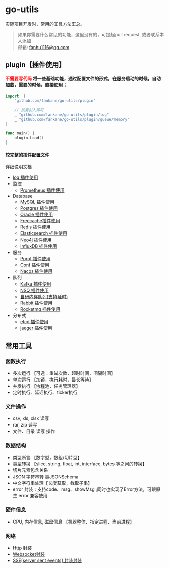 # go-utils
实际项目开发时，常用的工具方法汇总。

> 如果你需要什么常见的功能，这里没有的，可提起pull request, 或者联系本人添加 <br>
> 邮箱: fanhu1116@qq.com 

## plugin【插件使用】
#### <font style="color: red">不需要写代码</font> 将一些基础功能，通过配置文件的形式，在服务启动的时候，自动加载，需要的时候，直接使用； <br>

```go
import	(
    "github.com/fankane/go-utils/plugin"
	
    // 按需引入即可
    _ "github.com/fankane/go-utils/plugin/log"
    _ "github.com/fankane/go-utils/plugin/queue/memory"
)

func main() {
    plugin.Load()
}

```

#### [较完整的插件配置文件](./plugin/README.md) 

详细说明文档
- [log 插件使用](./plugin/log/README.md)
- 监控
  - [Prometheus 插件使用](./plugin/monitor/prometheus/README.md)
- Database
  - [MySQL 插件使用](./plugin/database/mysql/README.md)
  - [Postgres 插件使用](./plugin/database/postgres/README.md)
  - [Oracle 插件使用](./plugin/database/oracle/README.md)
  - [Freecache插件使用](./plugin/database/freecache/README.md)
  - [Redis 插件使用](./plugin/database/redis/README.md)
  - [Elasticsearch 插件使用](./plugin/database/es/README.md)
  - [Neo4j 插件使用](./plugin/database/neo4j/README.md)
  - [InfluxDB 插件使用](./plugin/database/influx/README.md)
- 服务
  - [Pprof 插件使用](./plugin/serve/pprof/README.md)
  - [Conf 插件使用](./plugin/serve/conf/README.md)
  - [Nacos 插件使用](./plugin/serve/nacos/README.md)
- 队列
  - [Kafka 插件使用](./plugin/queue/kafka/README.md)
  - [NSQ 插件使用](plugin/queue/nsq/README.md)
  - [自研内存队列(支持延时)](plugin/queue/memory/README.md)
  - [Rabbit 插件使用](plugin/queue/rabbit/README.md)
  - [Rocketmq 插件使用](plugin/queue/rocketmq/README.md)
- 分布式
  - [etcd 插件使用](plugin/distributed/etcd/README.md)
  - [jaeger 插件使用](plugin/distributed/jaeger/README.md)


## 常用工具
### 函数执行
  - 多次运行 【可选：重试次数，超时时间，间隔时间】
  - 单次运行 【加锁，执行耗时，最长等待】
  - 并发执行 【协程池，任务管理器】
  - 定时执行、延迟执行、ticker执行
### 文件操作
  - csv, xls, xlsx 读写
  - rar, zip 读写
  - 文件、目录 读写 操作
### 数据结构
  - 类型断言 【数字型，数组/切片型】
  - 类型转换 【slice, string, float, int, interface, bytes 等之间的转换】
  - 切片元素包含关系
  - JSON 字符串转 类JSONSchema
  - 中文字符串处理【长度获取，截取子串】
  - error 封装：支持code、msg、showMsg ;同时也实现了Error方法，可跟原生 error 兼容使用
### 硬件信息
  - CPU, 内存信息, 磁盘信息 【机器整体、指定进程、当前进程】
### 网络
  - Http 封装
  - [Websocket封装](http/README.md)
  - [SSE[server sent events] 封装封装](http/SSE_README.md)
